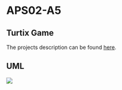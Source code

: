 # APS02-A5
## Turtix Game
The projects description can be found [here](./APS02-A5-Description.pdf).

## UML
[![](https://mermaid.ink/img/pako:eNqFVWFP2zAQ_SuW94WxtmrSMrXRvmwwoUkw0AKatHVCJj7Aw7Ej20kpiP8-O4nTpE1YPiXv3b1c7u45LziRFHCEE060PmHkXpF0JZC9TkkK5yRDkwm6uP0LienCERojWeL695-KqsIs8wEVklH0QATlcJNIzplmUhy834l7h5gw6KkX3XTQT-Mxig255dCupUWey4KJ-x7S6elMMQMV3A4sMy852TjhAfr75XEP41SpzG0aKp7-w2_e5kk_3-0h0Hvw7bMVlZVd5cpwkjxWaLs7Jf2TcD5AnSqZCzpAWllhC_nCpZf2L_wqIK2LLW-rqTww4BToLn6Spz74hOnMNrmaE4h8H3VL5R72mRiMsdXofeZYAWWmh7gkuYb-95xJQq1anCgA0aWbjisQFJRv9hkUwJ0H6r1vo02KNkSZbkbDGVApE8TALj9GOpEK-q1DFVn7hK3jalJIw-42pa9k21dDgXd2E3zMm1vWDtyWmZLscPuCslm7_WgIF5_kyvbQ3GzzrgUrQGlweaVuF3ZJ3MHNSdJmdGcD2lL16PZTaEU0cnXgdiYsefTfuct5wxX2Ew7WTFC5HqG8Fj_sJrki3KJ9M5DuqI2RPXHS3g_y_aHt8vdsaAE1QNljOpXev96cdrAurGXbvbwzQu1mD5A_ZAb9xrwofJJ_KsccX32-uo6HDhHlV6NjPzfkGLiNwiOcWmcQRu3P58WFrrB5gBRWOLK3FO5Izs0Kr8SrDSW5kfFGJDiyK6phhPOMWkvV_6sGzYjA0Qt-wlEwm08WiyCYL8NlsFyG4QhvcDQOLRwuFovl_OPRbBZOZ68j_CylVQgn8-k0OAqn8zCcTYNgMS_lfpVkKf_6D3opPVA?type=png)](https://mermaid.live/edit#pako:eNqFVWFP2zAQ_SuW94WxtmrSMrXRvmwwoUkw0AKatHVCJj7Aw7Ej20kpiP8-O4nTpE1YPiXv3b1c7u45LziRFHCEE060PmHkXpF0JZC9TkkK5yRDkwm6uP0LienCERojWeL695-KqsIs8wEVklH0QATlcJNIzplmUhy834l7h5gw6KkX3XTQT-Mxig255dCupUWey4KJ-x7S6elMMQMV3A4sMy852TjhAfr75XEP41SpzG0aKp7-w2_e5kk_3-0h0Hvw7bMVlZVd5cpwkjxWaLs7Jf2TcD5AnSqZCzpAWllhC_nCpZf2L_wqIK2LLW-rqTww4BToLn6Spz74hOnMNrmaE4h8H3VL5R72mRiMsdXofeZYAWWmh7gkuYb-95xJQq1anCgA0aWbjisQFJRv9hkUwJ0H6r1vo02KNkSZbkbDGVApE8TALj9GOpEK-q1DFVn7hK3jalJIw-42pa9k21dDgXd2E3zMm1vWDtyWmZLscPuCslm7_WgIF5_kyvbQ3GzzrgUrQGlweaVuF3ZJ3MHNSdJmdGcD2lL16PZTaEU0cnXgdiYsefTfuct5wxX2Ew7WTFC5HqG8Fj_sJrki3KJ9M5DuqI2RPXHS3g_y_aHt8vdsaAE1QNljOpXev96cdrAurGXbvbwzQu1mD5A_ZAb9xrwofJJ_KsccX32-uo6HDhHlV6NjPzfkGLiNwiOcWmcQRu3P58WFrrB5gBRWOLK3FO5Izs0Kr8SrDSW5kfFGJDiyK6phhPOMWkvV_6sGzYjA0Qt-wlEwm08WiyCYL8NlsFyG4QhvcDQOLRwuFovl_OPRbBZOZ68j_CylVQgn8-k0OAqn8zCcTYNgMS_lfpVkKf_6D3opPVA)